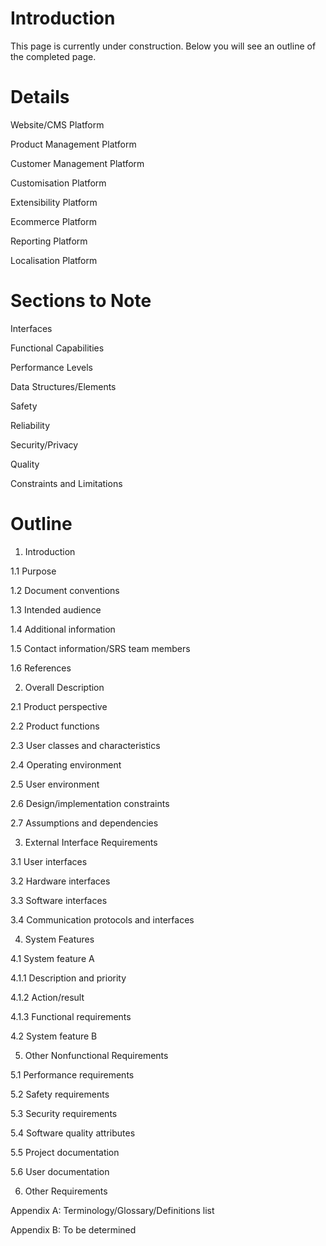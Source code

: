 # Introduction #

This page is currently under construction. Below you will see an outline of the completed page.


# Details #

Website/CMS Platform

Product Management Platform

Customer Management Platform

Customisation Platform

Extensibility Platform

Ecommerce Platform

Reporting Platform

Localisation Platform

# Sections to Note #

Interfaces

Functional Capabilities

Performance Levels

Data Structures/Elements

Safety

Reliability

Security/Privacy

Quality

Constraints and Limitations

# Outline #

1. Introduction

1.1 Purpose

1.2 Document conventions

1.3 Intended audience

1.4 Additional information

1.5 Contact information/SRS team members

1.6 References



2. Overall Description

2.1 Product perspective

2.2 Product functions

2.3 User classes and characteristics

2.4 Operating environment

2.5 User environment

2.6 Design/implementation constraints

2.7 Assumptions and dependencies



3. External Interface Requirements

3.1 User interfaces

3.2 Hardware interfaces

3.3 Software interfaces

3.4 Communication protocols and interfaces



4. System Features

4.1 System feature A

4.1.1 Description and priority

4.1.2 Action/result

4.1.3 Functional requirements

4.2 System feature B



5. Other Nonfunctional Requirements

5.1 Performance requirements

5.2 Safety requirements

5.3 Security requirements

5.4 Software quality attributes

5.5 Project documentation

5.6 User documentation



6. Other Requirements

Appendix A: Terminology/Glossary/Definitions list

Appendix B: To be determined